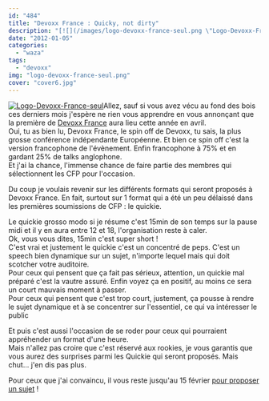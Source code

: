 ```yaml
---
id: "484"
title: "Devoxx France : Quicky, not dirty"
description: "[![](/images/logo-devoxx-france-seul.png \"Logo-Devoxx-France-seul\")](http://eventuallycoding.com/wp-content/uploads/2012/01/logo-devoxx-france-seul.pn..."
date: "2012-01-05"
categories: 
  - "waza"
tags: 
  - "devoxx"
img: "logo-devoxx-france-seul.png"
cover: "cover6.jpg"
---
```


[![](/images/logo-devoxx-france-seul.png "Logo-Devoxx-France-seul")](http://eventuallycoding.com/wp-content/uploads/2012/01/logo-devoxx-france-seul.png)Allez, sauf si vous avez vécu au fond des bois ces derniers mois j'espère ne rien vous apprendre en vous annonçant que la première de [Devoxx France](http://www.devoxx.com/display/FR12/Communique+de+Presse) aura lieu cette année en avril.  
Oui, tu as bien lu, Devoxx France, le spin off de Devoxx, tu sais, la plus grosse conférence indépendante Européenne. Et bien ce spin off c'est la version francophone de l'évènement. Enfin francophone à 75% et en gardant 25% de talks anglophone.  
Et j'ai la chance, l'immense chance de faire partie des membres qui sélectionnent les CFP pour l'occasion.

Du coup je voulais revenir sur les différents formats qui seront proposés à Devoxx France. En fait, surtout sur 1 format qui a été un peu délaissé dans les premières soumissions de CFP : le quickie.

Le quickie grosso modo si je résume c'est 15min de son temps sur la pause midi et il y en aura entre 12 et 18, l'organisation reste à caler.  
Ok, vous vous dites, 15min c'est super short !  
C'est vrai et justement le quickie c'est un concentré de peps. C'est un speech bien dynamique sur un sujet, n'importe lequel mais qui doit scotcher votre auditoire.  
Pour ceux qui pensent que ça fait pas sérieux, attention, un quickie mal préparé c'est la vautre assuré. Enfin voyez ça en positif, au moins ce sera un court mauvais moment à passer.  
Pour ceux qui pensent que c'est trop court, justement, ça pousse à rendre le sujet dynamique et à se concentrer sur l'essentiel, ce qui va intéresser le public

Et puis c'est aussi l'occasion de se roder pour ceux qui pourraient appréhender un format d'une heure.  
Mais n'allez pas croire que c'est réservé aux rookies, je vous garantis que vous aurez des surprises parmi les Quickie qui seront proposés. Mais chut... j'en dis pas plus.

Pour ceux que j'ai convaincu, il vous reste jusqu'au 15 février [pour proposer un sujet](https://cfp.devoxx.com/submissions) !
